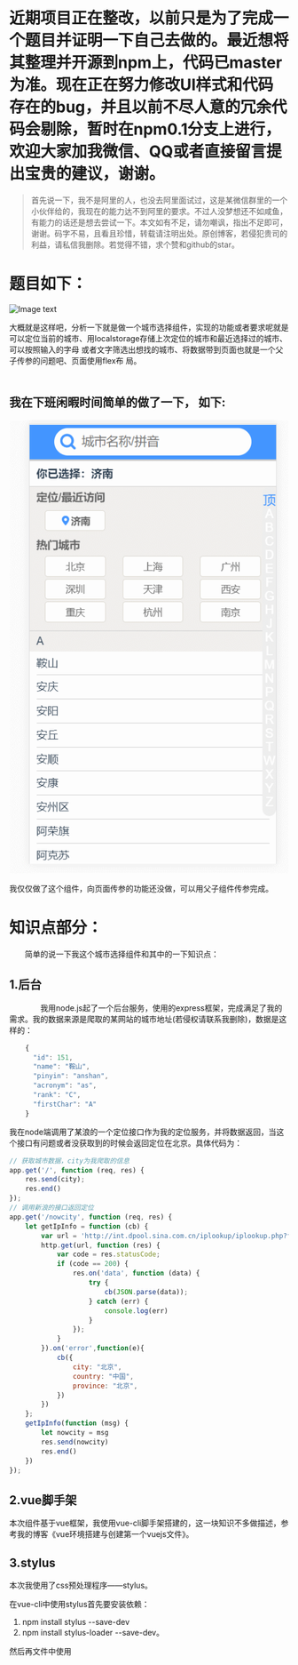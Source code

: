 # 近期项目正在整改，以前只是为了完成一个题目并证明一下自己去做的。最近想将其整理并开源到npm上，代码已master为准。现在正在努力修改UI样式和代码存在的bug，并且以前不尽人意的冗余代码会剔除，暂时在npm0.1分支上进行，欢迎大家加我微信、QQ或者直接留言提出宝贵的建议，谢谢。

> 首先说一下，我不是阿里的人，也没去阿里面试过，这是某微信群里的一个小伙伴给的，我现在的能力达不到阿里的要求。不过人没梦想还不如咸鱼，有能力的话还是想去尝试一下。本文如有不足，请勿嘲讽，指出不足即可，谢谢。码字不易，且看且珍惜，转载请注明出处。原创博客，若侵犯贵司的利益，请私信我删除。若觉得不错，求个赞和github的star。

# 题目如下： 

![Image text](https://raw.githubusercontent.com/lunlunshiwo/Images/master/%E9%A2%98%E7%9B%AE.png)  
  
大概就是这样吧，分析一下就是做一个城市选择组件，实现的功能或者要求呢就是可以定位当前的城市、用localstorage存储上次定位的城市和最近选择过的城市、可以按照输入的字母 或者文字筛选出想找的城市、将数据带到页面也就是一个父子传参的问题吧、页面使用flex布 局。        
　　
　　
## 我在下班闲暇时间简单的做了一下， 如下:  
![Image text](https://raw.githubusercontent.com/lunlunshiwo/Images/master/123.gif)  
  
  我仅仅做了这个组件，向页面传参的功能还没做，可以用父子组件传参完成。
  
# 知识点部分：
　　简单的说一下我这个城市选择组件和其中的一下知识点：
　　
## 1.后台
　　　　我用node.js起了一个后台服务，使用的express框架，完成满足了我的需求。我的数据来源是爬取的某网站的城市地址(若侵权请联系我删除)，数据是这样的：
```Javascript
    {
      "id": 151,
      "name": "鞍山",
      "pinyin": "anshan",
      "acronym": "as",
      "rank": "C",
      "firstChar": "A"
    }
```
我在node端调用了某浪的一个定位接口作为我的定位服务，并将数据返回，当这个接口有问题或者没获取到的时候会返回定位在北京。具体代码为：
```Javascript
// 获取城市数据，city为我爬取的信息
app.get('/', function (req, res) {
    res.send(city);
    res.end()
});
// 调用新浪的接口返回定位
app.get('/nowcity', function (req, res) {
    let getIpInfo = function (cb) {
        var url = 'http://int.dpool.sina.com.cn/iplookup/iplookup.php?format=json';
        http.get(url, function (res) {
            var code = res.statusCode;
            if (code == 200) {
                res.on('data', function (data) {
                    try {
                        cb(JSON.parse(data));
                    } catch (err) {
                        console.log(err)
                    }
                });
            }
        }).on('error',function(e){
            cb({
                city: "北京",
                country: "中国",
                province: "北京",
            })
        })
    };
    getIpInfo(function (msg) {
        let nowcity = msg
        res.send(nowcity)
        res.end()
    })
});
```

## 2.vue脚手架
本次组件基于vue框架，我使用vue-cli脚手架搭建的，这一块知识不多做描述，参考我的博客《vue环境搭建与创建第一个vuejs文件》。

## 3.stylus  
  
本次我使用了css预处理程序——stylus。

在vue-cli中使用stylus首先要安装依赖：
1. npm install stylus --save-dev
2. npm install stylus-loader --save-dev。

然后再文件中使用<style lang="stylus" scoped>。引入单独的stylus文件使用
```CSS
@import '~common/stylus/css.styl'
```

## 4.本次项目的依赖
本次项目中，除了安装了有关stylus的依赖我还引入了==better-scroll==、==fastclick==、==axios==这三个依赖。  

better-scroll是我见过的最好的处理移动端滚动的库了，并且文档清晰，思路明确。fastclick用于处理移动端click事件300毫秒延迟(此问题在某些手机已解决，如==iPhoneX==)。

至于axios，我想大家都知道，axios 是一个基于 promise 的 HTTP 库，可以用在浏览器和 node.js 中。

## 5.vue组件的使用
　本次项目我构建了6个功能组件，分别是搜索框组件、搜索页组件、定位组件、侧边栏组件、弹窗组件、城市显示组件。还有俩个基础组件，分别是滚动组件和城市组件。  
  引入城市组件的方法是：
```Javascript
// 先引入文件
import Search from 'components/Search'
import Scroll from 'base/Scroll.vue'
import PositionBox from 'components/PositionBox'
import CityList from 'components/CityList'
import NavList from 'components/NavList'
import MaskBox from 'components/MaskBox'
import SearchList from 'components/SearchList'
// 然后在父组件中注册
components: {
    'search': Search,
    'scroll': Scroll,
    'position-box': PositionBox,
    'nav-list': NavList,
    'city-list': CityList,
    'mask-box': MaskBox,
    'search-list': SearchList
}
```
使用:
```HTML
<search @txtdata="searchText" :clearText="clearSearch"></search>
```
## 6.父子组件传参  
父组件向子组件传参非常简单，就搜索框组件来说：
```HTML
<search @txtdata="searchText" :clearText="clearSearch"></search>
```  
父组件给子组件传参只需要:clearText="clearSearch"即可，其中clearSearch为要传入的信息，clearText为子组件接收的名称。 

在子组件中，使用props属性操作传参：  
```Javascript
props: {
  clearText: Boolean
}
// 带默认参数的
props: {
  clearText: {
    type: Boolean,
    default:false
  }
}
```  
子组件向父组件传参使用this.$emit传参：

```Javascript
// 点击列表触发改变定位的事件
this.$emit('txtdata', this.searchText)
  ```  
  
在上面的代码中txtdata为传递到父组件的内容的名字，this.searchText为参数。在父组件端使用@来触发接收事件@txtdata="searchText"：
```Javascript
// 搜索框内容
searchText (text) {
// text即传递过来的参数
}
```  
   
## 7.延迟操作  
  
我们在处理前端的ajax时一般希望减少交互来提高性能和效率。在搜索框组件中，我们使用到了联想搜索的功能，这里我使用正则实现的。因此在打字的过程中，我们希望在打字完成菜进行交互（总不能让浏览器一直都在遍历数组或者Ajax）。在这里我使用了一个定时函数完成延时效果：

```Javascript
if (this.timer) {
   clearTimeout(this.timer) // 清除定时器
}
this.timer = setTimeout(() => {
   this.$emit('txtdata', this.searchText)
}, 300)
````  
  
在这段代码中，我绑定了keyup事件，也就是说，300毫秒中只要有按钮弹起，就会触发事件清除上一个定时器，然后重新生成新的定时器，300毫秒内无输入则定时器触发，向父组件传递参数。

## 8.正则  
  
话说曾经正则是我最头疼的事情，直到我有一天耐心的看了许多文档和博客。
```Javascript
export function getSearchList (text, list) {
  let reg1 = /^\w+$/g //检测是否为字母
  let reg2 = new RegExp(`^${text}`, 'g') //检测模板text
  let reg3 = new RegExp('^[\\u4E00-\\u9FFF]{1,}$', 'g') //检测是否为汉字
  let resList = []
    // 当text为字母时
  if (text.match(reg1)) {
    for (let i = 0, len1 = list.length; i < len1; i++) {
      for (let j = 0, len2 = list[i][1].length; j < len2; j++) {
    // 筛选满足这个正则的
        if (list[i][1][j].pinyin.match(reg2)) {
          resList.push(list[i][1][j])
        }
      }
    }
  } else {
    // 同上
    if (reg3.test(text)) {
      for (let i = 0, len1 = list.length; i < len1; i++) {
        for (let j = 0, len2 = list[i][1].length; j < len2; j++) {
          if (list[i][1][j].name.match(reg2)) {
            resList.push(list[i][1][j])
          }
        }
      }
    }
  }
  return resList
}
````  
  
JavaScript通过内置对象RegExp支持正则表达式，有两种方式创建正则表达式对象，分别是构造函数var reg=new RegExp('<%[^%>]+%>','g')和字面量var reg=/<%[^%>]%>/g，因为我这次用到了模板语句，就是用了构造函数，最后的g代表全局。
```Javascript
//匹配一个字符，这个字符可以是0-9中的任意一个 
var reg1 = /[0123456789]/ 
//匹配一个字符，这个字符可以是0-9中的任意一个 
var reg2 = /[0-9]/ 
//匹配一个字符，这个字符可以是a-z中的任意一个 
var reg3 = /[a-z]/ 
//匹配一个字符，这个字符可以是大写字母、小写字母、数字中的任意一个 
var reg3 = /[a-zA-Z0-9]/
//匹配一个字符，这个字符可以是汉字的任意一个 
var reg4 = /[\\u4E00-\\u9FFF]/
```  
  
我们还能引入开头结尾的限制：
* ^	以xxx开头
* $	以xxx结尾
* \b	单词边界
* \B	非单词边界
　　数量量词：
* ?	出现零次或一次（最多出现一次）
* \+	出现一次或多次（至少出现一次）
* \*	出现零次或多次（任意次）
* {n}	出现n次
* {n,m}	出现n到m次
* {n,}	至少出现n次

## 9.this.$refs  
  
一般来讲，获取DOM元素，需document.querySelector（".input1"）获取这个dom节点，然后在获取input1的值。但是用ref绑定之后，我们就不需要在获取dom节点了，直接在上面的input上绑定input1，然后$refs里面调用就行。然后在javascript里面这样调用：this.$refs.input1  这样就可以减少获取dom节点的消耗了。

```HTML
<div ref="wrapper" class="scroll">
</div>
```  
  
此时this.$refs('wrapper')就代表了这个div。

## 10.slot  
  
通过字面意思理解，slot为“插槽，水沟”，大概就是一个安放组件或者dom结构的地方。子组件模板必须包含至少一个 <slot>插口，否则父组件的内容将会被丢弃。当子组件模板只有一个没有属性的插槽时，父组件传入的整个内容片段将插入到插槽所在的DOM位置，并替换掉插槽标签本身。

最初在 <slot> 标签中的任何内容都被视为备用内容。备用内容在子组件的作用域内编译，并且只有在宿主元素为空，且没有要插入的内容时才显示备用内容。

假定 my-component 组件有如下模板：

```HTML
<div>
  <h2>我是子组件的标题</h2>
  <slot>
    只有在没有要分发的内容时才会显示。
  </slot>
</div>
```  
  
父组件模板：
```HTML
<div>
  <h1>我是父组件的标题</h1>
  <my-component>
    <p>这是一些初始内容</p>
    <p>这是更多的初始内容</p>
  </my-component>
</div>
```  
  
渲染结果：
```HTML
<div>
  <h1>我是父组件的标题</h1>
  <div>
    <h2>我是子组件的标题</h2>
    <p>这是一些初始内容</p>
    <p>这是更多的初始内容</p>
  </div>
</div>
```  
  
本次项目的插槽：

```HTML
<!--父组件-->
<scroll :data="citylist" ref="suggest" :probeType="3" :listenScroll="true" @distance="distance" @scrollStore="scrollStore">
  <div>
    <position-box :chooseCity="chooseCity" :orientate="nowCity" :historyCityArr="historyCityArr" @changeCity="changeCity"></position-box>
    <city-list :citylist="citylist" :elementIndex="elementIndex" @positionCity="changeCity" @singleLetter="singleLetter"></city-list>
  </div>
</scroll>
<!--子组件-->
<div ref="wrapper" class="scroll">
    <slot></slot>
</div>
```

## 11.better-scroll的使用

```Javascript
this.scroll = new BScroll(this.$refs.wrapper, {
        probeType: this.probeType,
        scrollY: true, // 滚动方向为Y轴
        click: true, // 是否派发click事件，通常判断浏览器派发的click还是betterscroll派发的click，可以用event._constructed，若是bs派发的则为true
        momentum: true, // 当快速滑动时是否开启滑动惯性
        bounce: false, // 是否启用回弹动画效果
        bounceTime: 700, // 弹力动画持续的毫秒数
        deceleration: 0.001, // 滚动动量减速越大越快，建议不大于0.01
        momentumLimitTime: 300, // 符合惯性拖动的最大时间
        momentumLimitDistance: 15, // 符合惯性拖动的最小拖动距离
        resizePolling: 60 // 重新调整窗口大小时，重新计算better-scroll的时间间隔
})
```  
  
通过构建一个scroll对象来使用better-scroll，这里必须绑定一个dom节点，即this.$refs.wrapper。里面添加一些属性来自定义。

在本次项目中，我们使用了Bscroll的三个方法：  
    
> refresh()
1. 参数：无
2. 返回值：无
3. 作用：重新计算 better-scroll，当DOM结构发生变化的时候务必要调用确保滚动的效果正常。  
> scrollTo(x, y, time, easing)
1. 参数：无
2. 返回值：无
3. {Number} x 横轴坐标（单位 px）
4. {Number} y 纵轴坐标（单位 px）
5. {Number} time 滚动动画执行的时长（单位 ms）
6. {Object} easing 缓动函数，一般不建议修改，如果想修改，参考源码中的 ease.js 里的写法
7. 作用：滚动到指定的位置  
  
> scrollToElement(el, time, offsetX, offsetY, easing)
1. 参数：返回值：无
2. {DOM | String} el 滚动到的目标元素, 如果是字符串，则内部会尝试调用 querySelector 转换成 DOM 对象。（此处我使用了this.$refs）
3. {Number} time 滚动动画执行的时长（单位 ms）
4. {Number | Boolean} offsetX 相对于目标元素的横轴偏移量，如果设置为 true，则滚到目标元素的中心位置
5. {Number | Boolean} offsetY 相对于目标元素的纵轴偏移量，如果设置为 true，则滚到目标元素的中心位置
6. {Object} easing 缓动函数，一般不建议修改，如果想修改，参考源码中的 ease.js 里的写法
7. 作用：滚动到指定的目标元素。

## 12.localstorage  
  
我相信大家对localstorage和sessionstorage的区别已经都懂了，其最大的区别就是localstorage像ROM，而sessionstorage像RAM.

在本次项目中，通过setItem和getItem来操作localstorage：

```Javascript
localStorage.setItem('historyCityArr', arr)
localStorage.getItem('historyCityArr')
```

## 13.过渡transition  
  
类似于在单位渲染和移除的时候添加一个动画特效。

```HTML
    <transition name="flag">
      <div class="nowFlag" v-if="flag">{{flagText}}</div>
    </transition>
```
```CSS
　　.flag-leave-active
  　　transition all 1s
　　.flag-leave-to
  　　opacity 0
```  

对于至一段的解释为，添加一个离开（移除）的过渡，一秒钟内不透明度由1变成0。

## 14.stop&prevent  
  
在事件处理程序中调用 ==event.preventDefault()== 或 ==event.stopPropagation()== 是非常常见的需求。

尽管我们可以在方法中轻松实现这点，但更好的方式是：方法只有纯粹的数据逻辑，而不是去处理 DOM 事件细节。

为了解决这个问题，Vue.js为v-on提供了事件修饰符。之前提过，修饰符是由点开头的指令后缀来表示的。

* .stop 阻止事件冒泡
* .prevent 阻止默认事件
* .capture　阻止事件捕获
* .once 只触发一次  

# 业务部分：

## 1.搜索框组件  
  
html代码如下：父组件向子组件传递是否清空内容的信息（用于点击搜索页选项后更改搜索页），子组件触发keyup事件时向父组件传递需要搜索的内容。

```HTML
<!--父组件-->
<search @txtdata="searchText" :clearText="clearSearch"></search>
<!--子组件-->
<div class="search-box">
    <div class="ipt-box">
      <input type="text" class="ipt" placeholder="城市名称/拼音" @keydown="entry()" v-model="searchText" />
      <div class="icon-box">
        <i class="iconfont icon-sousuo icon"></i>
      </div>
    </div>
</div>
```

```Javascript
//子组件js  
methods: {
    // 延时搜索
    entry () {
      if (this.timer) {
        clearTimeout(this.timer)
      }
      this.timer = setTimeout(() => {
        this.$emit('txtdata', this.searchText)
      }, 300)
    }
  },
  watch: {
    // 清除搜索内容
    clearText (val) {
      if (val) {
        this.searchText = ''
        this.entry()
      }
    }
  }
```  
  
在向上传递时有一个减少交互和运算的效果，用定时器实现的，上文有讲到。

## 2.定位组件

```HTML
<!--父组件模块-->
<position-box :chooseCity="chooseCity" :orientate="nowCity" :historyCityArr="historyCityArr" @changeCity="changeCity"></position-box>
<!--子组件模块-->
  <div class="position-box">
    <div class="choose">
      <span>你已选择：{{chooseCity}}</span>
    </div>
    <div class="hostory">
      <p>定位/最近访问</p>
      <div class="citybox">
        <button @click="changeCity(orientate)">
          <i class="iconfont icon-dingwei icon"></i>{{orientate}}
        </button>
        <button @click="changeCity(item)" v-for="item in historyCityArr" :key="item">{{item}}</button>
      </div>
    </div>
    <div class="hot">
      <p>热门城市</p>
      <div class="citybox">
        <button v-for="city in hotCitys" :key="city" @click="changeCity(city)">{{city}}</button>
      </div>
    </div>
  </div>
```  
  
在这一部分里面，一开始加载页面的时候会触发两个事件：定位和读取localstorage里面存储的历史查看的记录。

```Javascript
　　　　axios.get('http://localhost:1234/nowcity').then((res) => {
        this.nowCity = res.data.city
        if (!this.choiceCity && !this.choiceCityName) {
          this.choiceCity = this.nowCity
          this.choiceCityName = this.nowCity
        }
      }, () => {
        this.nowCity = '北京'
        if (!this.choiceCity && !this.choiceCityName) {
          this.choiceCity = this.nowCity
          this.choiceCityName = this.nowCity
        }
      })
```  
  
定位部分逻辑简单，无非就是获取数据，如果获取不到默认为北京。  

localstorage的数据处理就在这个组件中：
  
```Javascript
    setHistory (arr) {
      localStorage.setItem('historyCityArr', arr)
    },
    // 从本地取
    getHistory () {
      let history = localStorage.getItem('historyCityArr')
      if (!history) {
        this.historyCityArr = []
      } else {
        this.historyCityArr = history.split(',')
      }
    },
    // 存到本地,正在查看的城市
    setCity (name) {
      localStorage.setItem('seeCity', name)
    },
    // 从本地取，,正在查看的城市
    getCity () {
      let name = localStorage.getItem('seeCity')
      if (!name) {
        this.choiceCity = ''
        this.choiceCityName = ''
      } else {
        this.choiceCity = name
        this.choiceCityName = name
      }
    }
```  
  
当查看到城市发生变化时，出触发两个setItem事件（无论是存数组还是字符串），以便于在此打开时getItem可以获取到数据。一开始加载页面时，会发两个get事件，获取到数据之后传入定位模块中渲染数据。get得到的信息是字符串，我们获取到之后要转转化为数组。

## 3.页面城市组件

```HTML
<!--父组件模块-->
<city-list :citylist="citylist" :elementIndex="elementIndex" @positionCity="changeCity" @singleLetter="singleLetter"></city-list>
<!--子组件模块-->
<div class="lists">
  <div v-for="citys in citylist" :key="citys[0]" :dataNum="citys[1].length">
    <p class="city-title" :ref="citys[0]">{{citys[0]}}</p>
    <p class="city-item" v-for="city in citys[1]" :key="city.id" @click="changeCity(city.name)">{{city.name}}</p>
  </div>
</div>
```  
  
单说这个组件呢，属于很简单的那种，仅仅有展示渲染信息和点击城市选项向上传递城市信息值的功能。但是后面增加了右边栏nav之后又增加了向上传递dom节点的功能：

```Javascript
// 父组件
singleLetter (dom) {
   this.$refs.suggest.scrollToElement(dom, 200, false, false)
}
// 子组件
elementIndex (val) {
   if (val === '顶') {
     return false
   }
   this.$emit('singleLetter', this.$refs[val][0])
}
```  
  
父组件获取到城市组件上传的城市dom节点信息之后触发Bscroll的scrollToElement方法，==0.2秒==内滚动到相应位置。

## 4.弹窗组件  
  
这个组件为点击选择城市之后（并且点击的城市不是当前已经查看的城市）触发。

```HTML
<!--父组件模块-->
<mask-box v-if="maskShow" :message="maskMessage" @chooseing="chooseResult"></mask-box>
<!--子组件模块-->
<div class="mask-box">
  <div class="mask-body"></div>
  <div class="btn-box">
    <div class="message">
      <p>{{message}}</p>
    </div>
    <div class="btn-left" @click="chooseTrue()">
      <p>确定</p>
    </div>
    <div class="btn-right" @click="chooseFalse()">
      <p>取消</p>
    </div>
  </div>
</div>
```  
  
js部分非常简单

```Javascript
　　chooseTrue () {
      this.$emit('chooseing', true)
    },
    chooseFalse () {
      this.$emit('chooseing', false)
    }
```  
  
根据点击的按钮的不同向上传值。当传值为true时触发父组件一个事件，让页面滚动到顶部。

```Javascript
// 是否确认切换定位
    chooseResult (res) {
      if (!res) {
        this.maskClose() // 不切换，仅关闭弹窗
      } else {
        this.choiceCityName = this.choiceCity
        this.local()
        this.associationShow = false // 关闭搜索框（在搜索状态下）
        this.clearSearch = true // 清除输入框的字（在搜索状态下）
        // 当确认后滚动到顶部
        this.$refs.suggest.scrollTo(0, 0, 200)
        this.maskClose()
      }
    }
```
## 5.搜索列表组件  
  
这个组件页面代码不过，逻辑代码也比较简单，用到了上文的正则，不多做解释。

```HTML
<!--父组件模块-->
    <transition name="list">
      <search-list v-if="associationShow" :searchListContent="searchListContent" @changeName="changeCity"></search-list>
    </transition>
<!--子组件模块-->
  <div class="listbody">
    <scroll :data="searchListContent">
      <div>
        <city-item :searchListContent="searchListContent" @changeName="changeCity"></city-item>
      </div>
    </scroll>
  </div>
```  
  
组件仅作展示和点击选择城市，功能与3组件相同，但是没有Bscroll的滚动事件。

## 6.右边栏nav组件

```HTML
<!--父组件模块-->
<nav-list :navList="cityIndexList" @toElement="toElement" :flagText="flagText"></nav-list>
<!--子组件模块-->
<div class="navbody">
   <div class="navList" @touchstart.stop.prevent="start" @touchmove.stop.prevent="move">
      <div :class="navClass(item)" :data-name="item" v-for="item in navList" :key="item">
        {{item}}
      </div>
   < /div>
</div>
```  
  
这部分html代码量比较少，但是与其他组件的联动最多，比如点击nav上的字母使页面城市组件滚动到相应的位置了、在上面滑动实现页面城市组件的持续滚动等。  

在点击nav上的字母使页面城市组件滚动到相应的位置这个功能中，点击触发了touchstart这个事件：

```Javascript
    start (e) {
      let item = handleDomData(e.target, 'data-name')
      this.touch.start = e.touches[0].pageY
      this.touch.startIndex = getIndex(this.navList, item)
      this.scrollToElement(item)
    }
```  
  
记录第一次点击的位置为以后的滑动提供起点的高度，并且触发scrollToElement事件，向上传值，让父组件的scroll滚动到相应的位置。 

在滑动实现页面城市组件的持续滚动这个功能在，触发touchmove这个事件：
  
```Javascript
    move (e) {
      this.touch.end = e.touches[0].pageY
      let distance = this.touch.end - this.touch.start
      this.touch.endIndex = Math.min(Math.max(this.touch.startIndex + Math.floor((distance + 10) / 20), 0), 22)
      this.scrollToElement(this.navList[this.touch.endIndex])
    }
```  
  
通过滚动过程中的距离量计算当前所处的字母，并上传改字母，让父组件的scroll滚动到相应的位置.。

在这个组件中，我们引入了两个js函数，分别是start中的==handleDomData==和==getIndex==。

```Javascript
// 获取或者给dom属性赋值
export function handleDomData (el, name, val) {
  if (val) {
    return el.setAttribute(name, val)
  } else {
    return el.getAttribute(name)
  }
}
// 获取每一个字母在数组中对应的index
export function getIndex (arr, query) {
  let key
  arr.map((val, index) => {
    if (val === query) {
      key = index
      return false
    }
  })
  return key
}
```

## 7.（非组件）字母显示卡片  
  
这个小东西不是一个组件，但是有一定的功能，因此放在了这里。代码超简单，就是接受两个参数，是否显示和显示啥：

```HTML
    <transition name="flag">
      <div class="nowFlag" v-if="flag">{{flagText}}</div>
    </transition>
```  
  
是否显示这个参数来自与scroll基础组件的三个事件：

```Javascript
      // 监听scroll事件
      if (this.listenScroll) {
        // 滚动开始时触发
        this.scroll.on('scrollStart', () => {
          this.$emit('scrollStore', true)
        })
        // pos为位置参数
        this.scroll.on('scroll', (pos) => {
          this.$emit('distance', Math.abs(pos.y))
          this.$emit('scrollStore', true)
        })
        // 滚动结束
        this.scroll.on('scrollEnd', () => {
          this.$emit('scrollStore', false)
        })
      }
```  

this.listenScroll这个参数我们在搜索列表上不调用，因此默认为false，只有在主页面时传true。触发时监听scroll组件的活动情况，比如滚动开始时上传true，正在滚动中传true，结束时传false来控制卡片的显示与隐藏。

卡片上面的字时根据滚动到的距离计算得出的：

```Javascript
    // 根据滑动距离显示字母牌上的字
    distance (val) {
      for (let i = 0, len = this.arrHeight.length; i < len; i++) {
        if (val < this.arrHeight[i]) {
          this.flagText = this.cityIndexList[i]
          return false
        }
      }
    }
    // 高度数组来源
    // 计算链接每一部分的高度
    export function getDistance (arr) {
      let titleHeight = 30
      let itemHeight = 35
      let distanceArr = []
      arr.map((item) => {
        distanceArr.push(titleHeight + itemHeight * item[1].length)
      })
      return distanceArr
    }
```  
  
得到的字母除了在这个卡片使用还会传入navList组件中，实现当前所处字母的样式的区别。

# 总结：  
  
感觉写的脑袋疼，这个城市选择组件的形式被应用于各种app和网站，是继省市二级联动之后城市选择功能的实现形式。逻辑颇多，大多在上面被提到。

使用方式为先用node起一个express服务，文件地址：[ChooseCityServe](https://github.com/lunlunshiwo/ChooseCityServe)，再运行vue-cli（指令为npm insatll,npm run dev）。 

至于如何起两个服务，自行参考cmd和power shell。 

码字不易，且看且珍惜。 

原创博客，若侵犯贵司的利益，请私信我删除。

若觉得不错，求个赞和github的star。

# 有问题反馈  
  
在使用中有任何问题，欢迎反馈给我，可以用以下联系方式跟我交流  

QQ: 732860782

微信：lunlunshiwo
 
 
